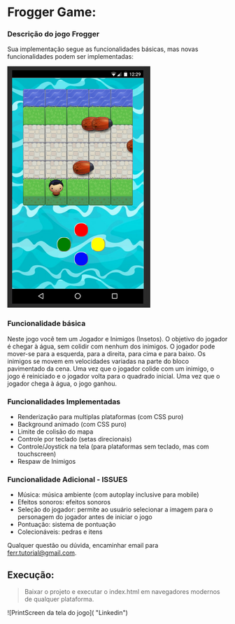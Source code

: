 # Frogger Game: 


### Descrição do jogo Frogger 

Sua implementação segue as funcionalidades básicas,
mas novas funcionalidades podem ser implementadas:

![PrintScreen da tela do jogo](https://raw.githubusercontent.com/EduardoFerr/Frogame/master/images/PrintScreen/frogameMobile.png "Frog Game - HTML5/CSS3/JS-OO")

### Funcionalidade básica

Neste jogo você tem um Jogador e Inimigos (Insetos). O objetivo do jogador é chegar à água, sem colidir com nenhum dos inimigos. O jogador pode mover-se para a esquerda, para a direita, para cima e para baixo. Os inimigos se movem em velocidades variadas na parte do bloco pavimentado da cena. Uma vez que o jogador colide com um inimigo, o jogo é reiniciado e o jogador volta para o quadrado inicial. Uma vez que o jogador chega à água, o jogo ganhou.

### Funcionalidades Implementadas
+ Renderização para multiplas plataformas (com CSS puro) 
+ Background animado (com CSS puro)
+ Limite de colisão do mapa
+ Controle por teclado (setas direcionais)
+ Controle/Joystick na tela (para plataformas sem teclado, mas com touchscreen)
+ Respaw de Inimigos


### Funcionalidade Adicional - ISSUES
- Música: música ambiente (com autoplay inclusive para mobile)
- Efeitos sonoros: efeitos sonoros
- Seleção do jogador: permite ao usuário selecionar a imagem para o personagem do jogador antes de iniciar o jogo
- Pontuação: sistema de pontuação
- Colecionáveis: pedras e itens


Qualquer questão ou dúvida, encaminhar email para ferr.tutorial@gmail.com.

## Execução:
> Baixar o projeto e executar o index.html em navegadores modernos de qualquer plataforma.

![PrintScreen da tela do jogo](<script type="text/javascript" src="https://platform.linkedin.com/badges/js/profile.js" async defer></script> "Linkedin")
